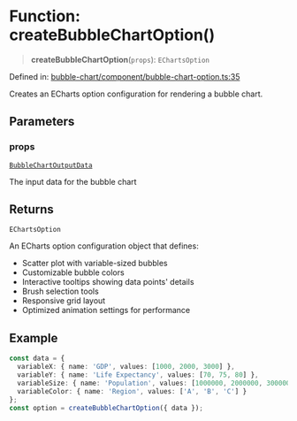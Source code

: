 # Function: createBubbleChartOption()

> **createBubbleChartOption**(`props`): `EChartsOption`

Defined in: [bubble-chart/component/bubble-chart-option.ts:35](https://github.com/GeoDaCenter/openassistant/blob/2a93b5036fdb3a9355cf5403bdecfb2525f1d8b3/packages/echarts/src/bubble-chart/component/bubble-chart-option.ts#L35)

Creates an ECharts option configuration for rendering a bubble chart.

## Parameters

### props

[`BubbleChartOutputData`](../type-aliases/BubbleChartOutputData.md)

The input data for the bubble chart

## Returns

`EChartsOption`

An ECharts option configuration object that defines:
- Scatter plot with variable-sized bubbles
- Customizable bubble colors
- Interactive tooltips showing data points' details
- Brush selection tools
- Responsive grid layout
- Optimized animation settings for performance

## Example

```ts
const data = {
  variableX: { name: 'GDP', values: [1000, 2000, 3000] },
  variableY: { name: 'Life Expectancy', values: [70, 75, 80] },
  variableSize: { name: 'Population', values: [1000000, 2000000, 3000000] },
  variableColor: { name: 'Region', values: ['A', 'B', 'C'] }
};
const option = createBubbleChartOption({ data });
```
